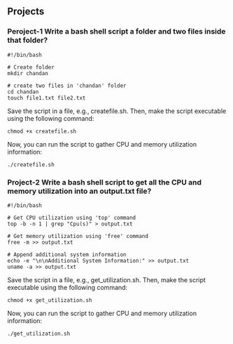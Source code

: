 ## Projects

### Peroject-1 Write a bash shell script a folder and two files inside that folder?
```
#!/bin/bash

# Create folder
mkdir chandan

# create two files in 'chandan' folder
cd chandan
touch file1.txt file2.txt
```
Save the script in a file, e.g., createfile.sh. Then, make the script executable using the following command:
```
chmod +x createfile.sh
```
Now, you can run the script to gather CPU and memory utilization information:
```
./createfile.sh
```

### Project-2 Write a bash shell script to get all the CPU and memory utilization into an output.txt file?
```
#!/bin/bash

# Get CPU utilization using 'top' command
top -b -n 1 | grep "Cpu(s)" > output.txt

# Get memory utilization using 'free' command
free -m >> output.txt

# Append additional system information
echo -e "\n\nAdditional System Information:" >> output.txt
uname -a >> output.txt
```
Save the script in a file, e.g., get_utilization.sh. Then, make the script executable using the following command:
```
chmod +x get_utilization.sh
```
Now, you can run the script to gather CPU and memory utilization information:
```
./get_utilization.sh
```
